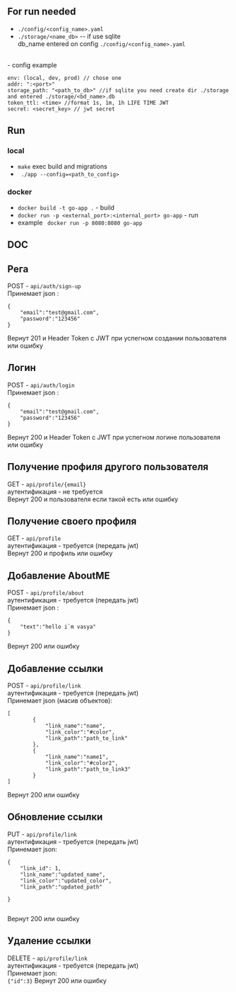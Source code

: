 ## For run needed
 - ```./config/<config_name>.yaml```
 - ```./storage/<name_db>``` -- if use sqlite
 <br> db_name entered on config ```./config/<config_name>.yaml ```
<br>
- config example <br>

```
env: (local, dev, prod) // chose one
addr: ":<port>"
storage_path: "<path_to_db>" //if sqlite you need create dir ./storage  and entered ./storage/<bd_name>.db
token_ttl: <time> //format 1s, 1m, 1h LIFE TIME JWT
secret: <secret_key> // jwt secret

```

## Run
 ### local
- ``` make ``` exec build and migrations
- ``` ./app --config=<path_to_config>```

 ### docker
 -  ``` docker build -t go-app . ``` - build <br>
 - ``` docker run -p <external_port>:<internal_port> go-app ``` - run <br>
 - example ```  docker run -p 8080:8080 go-app ```

## DOC
## Рега
POST - ``` api/auth/sign-up ``` <br>
Принемает json : <br>
```
{
    "email":"test@gmail.com",
    "password":"123456"
}

```

Вернут 201 и Header Token с JWT при успегном создании пользователя или ошибку <br>

## Логин
POST - ``` api/auth/login ``` <br>
Принемает json : <br>
```
{
    "email":"test@gmail.com",
    "password":"123456"
}

```

Вернут 200 и Header Token с JWT при успегном логине пользователя или ошибку <br>

## Получение профиля другого пользователя
GET - ``` api/profile/{email} ``` <br>
аутентификация - не требуется <br>
Вернут 200 и пользователя если такой есть или ошибку <br>


## Получение своего профиля
GET - ``` api/profile ``` <br>
аутентификация - требуется (передать jwt)  <br>
Вернут 200 и профиль или ошибку <br>

## Добавление AboutME
POST - ``` api/profile/about ``` <br>
аутентификация - требуется (передать jwt) <br>
Принемает json : <br>
```
{
    "text":"hello i`m vasya"
}

```
Вернут 200 или ошибку <br>

## Добавление ссылки
POST - ``` api/profile/link ``` <br>
аутентификация - требуется (передать jwt) <br>
Принемает json (масив объектов): <br>
```
[
        {
            "link_name":"name",
            "link_color":"#color",
            "link_path":"path_to_link"
        },
        {
            "link_name":"name1",
            "link_color":"#color2",
            "link_path":"path_to_link3"
        }
]

```
Вернут 200 или ошибку <br>

## Обновление ссылки
PUT - ``` api/profile/link ``` <br>
аутентификация - требуется (передать jwt) <br>
Принемает json: <br>
```
{
    "link_id": 1,
    "link_name":"updated_name",
    "link_color":"updated_color",
    "link_path":"updated_path"
  
}


```
Вернут 200 или ошибку <br>


## Удаление ссылки
DELETE - ``` api/profile/link ``` <br>
аутентификация - требуется (передать jwt) <br>
Принемает json: <br>
``` {"id":3} ```
Вернут 200 или ошибку <br>